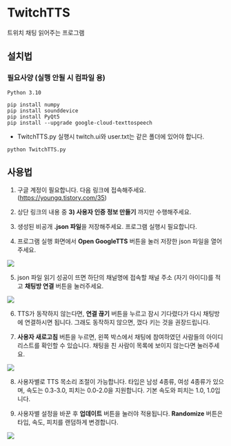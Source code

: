 # TwitchTTS
트위치 채팅 읽어주는 프로그램

## 설치법
### 필요사양 (실행 안될 시 컴파일 용)
``` Python 3.10 ```
``` 
pip install numpy
pip install sounddevice
pip install PyQt5
pip install --upgrade google-cloud-texttospeech
```

- TwitchTTS.py 실행시 twitch.ui와 user.txt는 같은 폴더에 있어야 합니다.

``` python TwitchTTS.py ```


## 사용법
1. 구글 계정이 필요합니다. 다음 링크에 접속해주세요. (https://youngq.tistory.com/35)
2. 상단 링크의 내용 중 **3) 사용자 인증 정보 만들기** 까지만 수행해주세요.

3. 생성된 비공개 **.json 파일**을 저장해주세요. 프로그램 실행시 필요합니다.

4. 프로그램 실행 화면에서 **Open GoogleTTS** 버튼을 눌러 저장한 json 파일을 열어주세요.
<img src="https://github.com/sugial/TwitchTTS/blob/main/ReadMe/01_ttsmain2.png">

5. json 파일 읽기 성공이 뜨면 하단의 채널명에 접속할 채널 주소 (자기 아이디)를 적고 **채팅방 연결** 버튼을 눌러주세요.
<img src="https://github.com/sugial/TwitchTTS/blob/main/ReadMe/02_ttsmain.png">

6. TTS가 동작하지 않는다면, **연결 끊기** 버튼을 누르고 잠시 기다렸다가 다시 채팅방에 연결하시면 됩니다. 그래도 동작하지 않으면, 껐다 키는 것을 권장드립니다.

7. **사용자 새로고침** 버튼을 누르면, 왼쪽 박스에서 채팅에 참여하였던 사람들의 아이디 리스트를 확인할 수 있습니다. 채팅을 친 사람이 목록에 보이지 않는다면 눌러주세요.
<img src="https://github.com/sugial/TwitchTTS/blob/main/ReadMe/03_ttsmain2.png">

8. 사용자별로 TTS 목소리 조절이 가능합니다. 타입은 남성 4종류, 여성 4종류가 있으며, 속도는 0.3&#45;3.0, 피치는 0.0&#45;2.0을 지원합니다. 기본 속도와 피치는 1.0, 1.0입니다.

9. 사용자별 설정을 바꾼 후 **업데이트** 버튼을 눌러야 적용됩니다. **Randomize** 버튼은 타입, 속도, 피치를 랜덤하게 변경합니다.
<img src="https://github.com/sugial/TwitchTTS/blob/main/ReadMe/04_ttsmain.png">

<!--
https://cloud.google.com/text-to-speech/docs/before-you-begin?hl=ko

https://youngq.tistory.com/35

여기서 구글 API 발급 받고 json 파일 저장 후 사용

채팅방 연결했는데 소리가 안날 경우 연결 끊기 후 다시 연결

유저 ID가 안보이면 사용자 새로고침 누르면 나옴 -->
